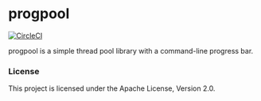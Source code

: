 progpool
========

[![CircleCI](https://circleci.com/gh/jmgao/progpool.svg?style=svg)](https://circleci.com/gh/jmgao/progpool)

progpool is a simple thread pool library with a command-line progress bar.

### License

This project is licensed under the Apache License, Version 2.0.
